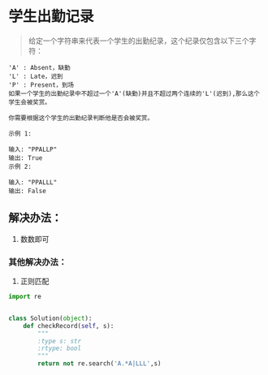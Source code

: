 # 学生出勤记录

> 给定一个字符串来代表一个学生的出勤纪录，这个纪录仅包含以下三个字符：
```
'A' : Absent，缺勤
'L' : Late，迟到
'P' : Present，到场
如果一个学生的出勤纪录中不超过一个'A'(缺勤)并且不超过两个连续的'L'(迟到),那么这个学生会被奖赏。

你需要根据这个学生的出勤纪录判断他是否会被奖赏。

示例 1:

输入: "PPALLP"
输出: True
示例 2:

输入: "PPALLL"
输出: False
```

## 解决办法：
1. 数数即可


### 其他解决办法：
1. 正则匹配

```python
import re


class Solution(object):
    def checkRecord(self, s):
        """
        :type s: str
        :rtype: bool
        """
        return not re.search('A.*A|LLL',s)
```
